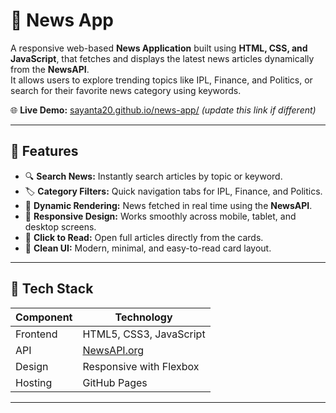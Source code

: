 # 📰 News App

A responsive web-based **News Application** built using **HTML, CSS, and JavaScript**, that fetches and displays the latest news articles dynamically from the **NewsAPI**.  
It allows users to explore trending topics like IPL, Finance, and Politics, or search for their favorite news category using keywords.

🌐 **Live Demo:** [sayanta20.github.io/news-app/](https://sayanta20.github.io/news-app/) *(update this link if different)*

---

## 🚀 Features

- 🔍 **Search News:** Instantly search articles by topic or keyword.  
- 🏷️ **Category Filters:** Quick navigation tabs for IPL, Finance, and Politics.  
- 📰 **Dynamic Rendering:** News fetched in real time using the **NewsAPI**.  
- 📱 **Responsive Design:** Works smoothly across mobile, tablet, and desktop screens.  
- 🧭 **Click to Read:** Open full articles directly from the cards.  
- 🎨 **Clean UI:** Modern, minimal, and easy-to-read card layout.

---

## 🧩 Tech Stack

| Component | Technology |
|------------|-------------|
| Frontend   | HTML5, CSS3, JavaScript |
| API        | [NewsAPI.org](https://newsapi.org/) |
| Design     | Responsive with Flexbox |
| Hosting    | GitHub Pages |

---

